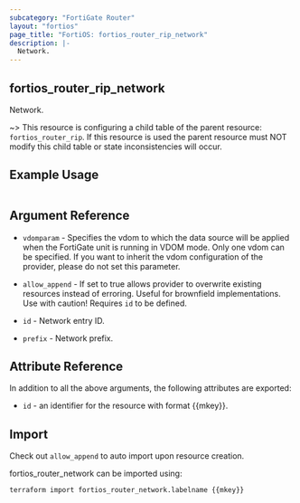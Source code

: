 ```yaml
---
subcategory: "FortiGate Router"
layout: "fortios"
page_title: "FortiOS: fortios_router_rip_network"
description: |-
  Network.
---
```


## fortios_router_rip_network
Network.

~> This resource is configuring a child table of the parent resource: `fortios_router_rip`. If this resource is used the parent resource must NOT modify this child table or state inconsistencies will occur.


## Example Usage

```hcl

```

## Argument Reference
* `vdomparam` - Specifies the vdom to which the data source will be applied when the FortiGate unit is running in VDOM mode. Only one vdom can be specified. If you want to inherit the vdom configuration of the provider, please do not set this parameter.
* `allow_append` - If set to true allows provider to overwrite existing resources instead of erroring. Useful for brownfield implementations. Use with caution! Requires `id` to be defined.

* `id` - Network entry ID.
* `prefix` - Network prefix.

## Attribute Reference

In addition to all the above arguments, the following attributes are exported:
* `id` - an identifier for the resource with format {{mkey}}.

## Import

Check out `allow_append` to auto import upon resource creation.

fortios_router_network can be imported using:
```sh
terraform import fortios_router_network.labelname {{mkey}}
```
